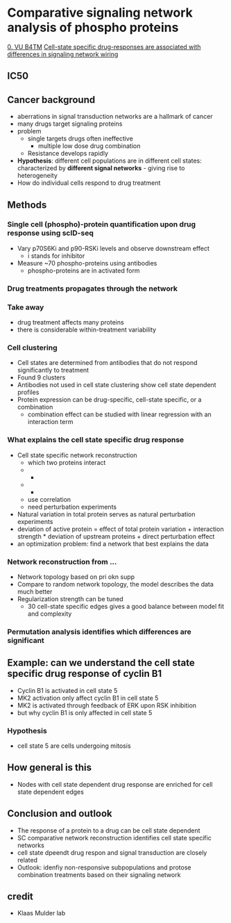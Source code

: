 # Comparative signaling network analysis of phospho proteins

[0. VU B4TM](Machine%20Learning/VU%20Bioinformatics%20for%20Translational%20Medicine/0.%20VU%20B4TM.md)
[Cell-state specific drug-responses are associated with differences in signaling network wiring](Biology/Seminars/Cell-state%20specific%20drug-responses%20are%20associated%20with%20differences%20in%20signaling%20network%20wiring.md)

## IC50


## Cancer background

- aberrations in signal transduction networks are a hallmark of cancer
- many drugs target signaling proteins
- problem
	- single targets drugs often ineffective
		- multiple low dose drug combination
	- Resistance develops rapidly
- **Hypothesis**: different cell populations are in different cell states: characterized by **different signal networks** - giving rise to heterogeneity
- How do individual cells respond to drug treatment

## Methods

### Single cell (phospho)-protein quantification upon drug response using scID-seq

- Vary p70S6Ki and p90-RSKi levels and observe downstream effect
	- i stands for inhibitor
- Measure ~70 phospho-proteins using antibodies
	- phospho-proteins are in activated form

### Drug treatments propagates through the network


### Take away

- drug treatment affects many proteins
- there is considerable within-treatment variability

### Cell clustering

- Cell states are determined from antibodies that do not respond significantly to treatment
- Found 9 clusters
- Antibodies not used in cell state clustering show cell state dependent profiles
- Protein expression can be drug-specific, cell-state specific, or a combination
	- combination effect can be studied with linear regression with an interaction term

### What explains the cell state specific drug response

- Cell state specific network reconstruction
	- which two proteins interact
	- -
	- -
	- use correlation
	- need perturbation experiments
- Natural variation in total protein serves as natural perturbation experiments
- deviation of active protein = effect of total protein variation + interaction strength * deviation of upstream proteins + direct perturbation effect
- an optimization problem: find a network that best explains the data

### Network reconstruction from ...

- Network topology based on pri okn supp 
- Compare to random network topology, the model describes the data much better
- Regularization strength can be tuned
	- 30 cell-state specific edges gives a good balance between model fit and complexity

### Permutation analysis identifies which differences are significant


## Example: can we understand the cell state specific drug response of cyclin B1

- Cyclin B1 is activated in cell state 5
- MK2 activation only affect cyclin B1 in cell state 5
- MK2 is activated through feedback of ERK upon RSK inhibition
- but why cyclin B1 is only affected in cell state 5

### Hypothesis

- cell state 5 are cells undergoing mitosis

## How general is this

- Nodes with cell state dependent drug response are enriched for cell state dependent edges

## Conclusion and outlook

- The response of a protein to a drug can be cell state dependent
- SC comparative network reconstruction identifies cell state specific networks
- cell state dpeendt drug respon and signal transduction are closely related
- Outlook: idenfiy non-responsive subpopulations and protose combination treatments based on their signaling network

## credit

- Klaas Mulder lab